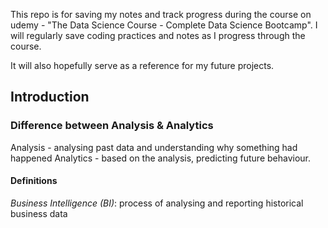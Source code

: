 This repo is for saving my notes and track progress during the course on udemy - "The Data Science Course - Complete Data Science Bootcamp". I will regularly save coding practices and notes as I progress through the course. 

It will also hopefully serve as a reference for my future projects. 

## Introduction

### Difference between Analysis & Analytics 
Analysis - analysing past data and understanding why something had happened
Analytics - based on the analysis, predicting future behaviour. 

#### Definitions
_Business Intelligence (BI)_: process of analysing and reporting historical business data